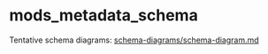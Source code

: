 # mods_metadata_schema

Tentative schema diagrams:
[schema-diagrams/schema-diagram.md](https://github.com/rushrukh/mods_metadata_schema/blob/main/schema-diagrams/schema-diagram.md)
